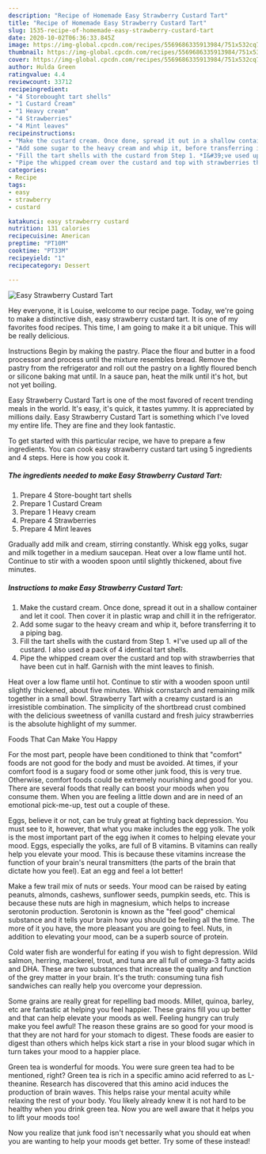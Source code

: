 ```yaml
---
description: "Recipe of Homemade Easy Strawberry Custard Tart"
title: "Recipe of Homemade Easy Strawberry Custard Tart"
slug: 1535-recipe-of-homemade-easy-strawberry-custard-tart
date: 2020-10-02T06:36:33.845Z
image: https://img-global.cpcdn.com/recipes/5569686335913984/751x532cq70/easy-strawberry-custard-tart-recipe-main-photo.jpg
thumbnail: https://img-global.cpcdn.com/recipes/5569686335913984/751x532cq70/easy-strawberry-custard-tart-recipe-main-photo.jpg
cover: https://img-global.cpcdn.com/recipes/5569686335913984/751x532cq70/easy-strawberry-custard-tart-recipe-main-photo.jpg
author: Hulda Green
ratingvalue: 4.4
reviewcount: 33712
recipeingredient:
- "4 Storebought tart shells"
- "1 Custard Cream"
- "1 Heavy cream"
- "4 Strawberries"
- "4 Mint leaves"
recipeinstructions:
- "Make the custard cream. Once done, spread it out in a shallow container and let it cool. Then cover it in plastic wrap and chill it in the refrigerator."
- "Add some sugar to the heavy cream and whip it, before transferring it to a piping bag."
- "Fill the tart shells with the custard from Step 1. *I&#39;ve used up all of the custard. I also used a pack of 4 identical tart shells."
- "Pipe the whipped cream over the custard and top with strawberries that have been cut in half. Garnish with the mint leaves to finish."
categories:
- Recipe
tags:
- easy
- strawberry
- custard

katakunci: easy strawberry custard 
nutrition: 131 calories
recipecuisine: American
preptime: "PT10M"
cooktime: "PT33M"
recipeyield: "1"
recipecategory: Dessert

---
```



![Easy Strawberry Custard Tart](https://img-global.cpcdn.com/recipes/5569686335913984/751x532cq70/easy-strawberry-custard-tart-recipe-main-photo.jpg)

Hey everyone, it is Louise, welcome to our recipe page. Today, we're going to make a distinctive dish, easy strawberry custard tart. It is one of my favorites food recipes. This time, I am going to make it a bit unique. This will be really delicious.

Instructions Begin by making the pastry. Place the flour and butter in a food processor and process until the mixture resembles bread. Remove the pastry from the refrigerator and roll out the pastry on a lightly floured bench or silicone baking mat until. In a sauce pan, heat the milk until it&#39;s hot, but not yet boiling.

Easy Strawberry Custard Tart is one of the most favored of recent trending meals in the world. It's easy, it's quick, it tastes yummy. It is appreciated by millions daily. Easy Strawberry Custard Tart is something which I've loved my entire life. They are fine and they look fantastic.


To get started with this particular recipe, we have to prepare a few ingredients. You can cook easy strawberry custard tart using 5 ingredients and 4 steps. Here is how you cook it.

<!--inarticleads1-->

##### The ingredients needed to make Easy Strawberry Custard Tart:

1. Prepare 4 Store-bought tart shells
1. Prepare 1 Custard Cream
1. Prepare 1 Heavy cream
1. Prepare 4 Strawberries
1. Prepare 4 Mint leaves


Gradually add milk and cream, stirring constantly. Whisk egg yolks, sugar and milk together in a medium saucepan. Heat over a low flame until hot. Continue to stir with a wooden spoon until slightly thickened, about five minutes. 

<!--inarticleads2-->

##### Instructions to make Easy Strawberry Custard Tart:

1. Make the custard cream. Once done, spread it out in a shallow container and let it cool. Then cover it in plastic wrap and chill it in the refrigerator.
1. Add some sugar to the heavy cream and whip it, before transferring it to a piping bag.
1. Fill the tart shells with the custard from Step 1. *I&#39;ve used up all of the custard. I also used a pack of 4 identical tart shells.
1. Pipe the whipped cream over the custard and top with strawberries that have been cut in half. Garnish with the mint leaves to finish.


Heat over a low flame until hot. Continue to stir with a wooden spoon until slightly thickened, about five minutes. Whisk cornstarch and remaining milk together in a small bowl. Strawberry Tart with a creamy custard is an irresistible combination. The simplicity of the shortbread crust combined with the delicious sweetness of vanilla custard and fresh juicy strawberries is the absolute highlight of my summer. 

Foods That Can Make You Happy


For the most part, people have been conditioned to think that "comfort" foods are not good for the body and must be avoided. At times, if your comfort food is a sugary food or some other junk food, this is very true. Otherwise, comfort foods could be extremely nourishing and good for you. There are several foods that really can boost your moods when you consume them. When you are feeling a little down and are in need of an emotional pick-me-up, test out a couple of these.

Eggs, believe it or not, can be truly great at fighting back depression. You must see to it, however, that what you make includes the egg yolk. The yolk is the most important part of the egg iwhen it comes to helping elevate your mood. Eggs, especially the yolks, are full of B vitamins. B vitamins can really help you elevate your mood. This is because these vitamins increase the function of your brain's neural transmitters (the parts of the brain that dictate how you feel). Eat an egg and feel a lot better!

Make a few trail mix of nuts or seeds. Your mood can be raised by eating peanuts, almonds, cashews, sunflower seeds, pumpkin seeds, etc. This is because these nuts are high in magnesium, which helps to increase serotonin production. Serotonin is known as the "feel good" chemical substance and it tells your brain how you should be feeling all the time. The more of it you have, the more pleasant you are going to feel. Nuts, in addition to elevating your mood, can be a superb source of protein.

Cold water fish are wonderful for eating if you wish to fight depression. Wild salmon, herring, mackerel, trout, and tuna are all full of omega-3 fatty acids and DHA. These are two substances that increase the quality and function of the grey matter in your brain. It's the truth: consuming tuna fish sandwiches can really help you overcome your depression. 

Some grains are really great for repelling bad moods. Millet, quinoa, barley, etc are fantastic at helping you feel happier. These grains fill you up better and that can help elevate your moods as well. Feeling hungry can truly make you feel awful! The reason these grains are so good for your mood is that they are not hard for your stomach to digest. These foods are easier to digest than others which helps kick start a rise in your blood sugar which in turn takes your mood to a happier place.

Green tea is wonderful for moods. You were sure green tea had to be mentioned, right? Green tea is rich in a specific amino acid referred to as L-theanine. Research has discovered that this amino acid induces the production of brain waves. This helps raise your mental acuity while relaxing the rest of your body. You likely already knew it is not hard to be healthy when you drink green tea. Now you are well aware that it helps you to lift your moods too!

Now you realize that junk food isn't necessarily what you should eat when you are wanting to help your moods get better. Try some of these instead!

